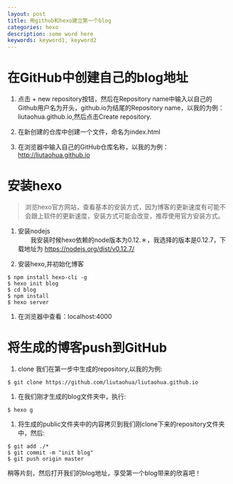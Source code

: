 ```yaml
---
layout: post
title: 用github和hexo建立第一个blog
categories: hexo
description: some word here
keywords: keyword1, keyword2
---
```

# 在GitHub中创建自己的blog地址

1. 点击 + new repository按钮，然后在Repository name中输入以自己的Github用户名为开头，github.io为结尾的Repository name，以我的为例：liutaohua.github.io,然后点击Create repository.

1. 在新创建的仓库中创建一个文件，命名为index.html

1. 在浏览器中输入自己的GitHub仓库名称，以我的为例：http://liutaohua.github.io

# 安装hexo

> 浏览hexo官方网站，查看基本的安装方式，因为博客的更新速度有可能不会跟上软件的更新速度，安装方式可能会改变，推荐使用官方安装方式。

1. 安装nodejs<br/>
&emsp;&emsp;我安装时候hexo依赖的node版本为0.12.＊，我选择的版本是0.12.7，下载地址为 https://nodejs.org/dist/v0.12.7/

1. 安装hexo,并初始化博客
```
$ npm install hexo-cli -g
$ hexo init blog
$ cd blog
$ npm install
$ hexo server
```
1. 在浏览器中查看：localhost:4000

# 将生成的博客push到GitHub

1. clone 我们在第一步中生成的repository,以我的为例:
```
$ git clone https://github.com/liutaohua/liutaohua.github.io
```
1. 在我们刚才生成的blog文件夹中，执行:
```
$ hexo g
```
1. 将生成的public文件夹中的内容拷贝到我们刚clone下来的repository文件夹中，然后:
```
$ git add ./*
$ git commit -m "init blog"
$ git push origin master
```
稍等片刻，然后打开我们的blog地址，享受第一个blog带来的欣喜吧！
